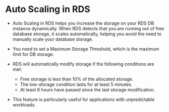 # Auto Scaling in RDS

- Auto Scaling in RDS helps you increase the storage on your RDS DB instance dynamically. When RDS detects that you are running out of free database storage, it scales automatically, helping you avoid the need to manually scale your database storage.

- You need to set a Maximum Storage Threshold, which is the maximum limit for DB storage.

- RDS will automatically modify storage if the following conditions are met:
    - Free storage is less than 10% of the allocated storage.
    - The low-storage condition lasts for at least 5 minutes.
    - At least 6 hours have passed since the last storage modification.

- This feature is particularly useful for applications with unpredictable workloads.